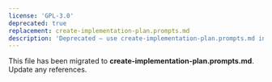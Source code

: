 ```yaml
---
license: 'GPL-3.0'
deprecated: true
replacement: create-implementation-plan.prompts.md
description: 'Deprecated – use create-implementation-plan.prompts.md instead.'
---
```


This file has been migrated to **create-implementation-plan.prompts.md**. Update any references.
